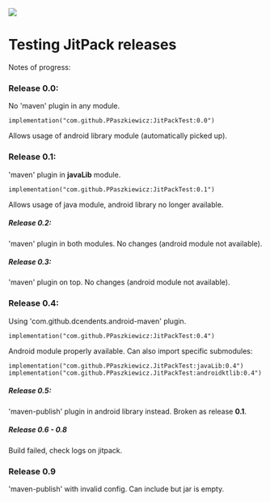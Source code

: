 [![](https://jitpack.io/v/PPaszkiewicz/JitPackTest.svg)](https://jitpack.io/#PPaszkiewicz/JitPackTest)

# Testing JitPack releases

Notes of progress:

### Release 0.0:
No 'maven' plugin in any module. 

    implementation("com.github.PPaszkiewicz:JitPackTest:0.0")

Allows usage of android library module (automatically picked up).

### Release 0.1:
'maven' plugin in **javaLib** module. 

    implementation("com.github.PPaszkiewicz:JitPackTest:0.1")

Allows usage of java module, android library no longer available.

##### Release 0.2:
'maven' plugin in both modules. No changes (android module not available).

##### Release 0.3:
'maven' plugin on top. No changes (android module not available).

### Release 0.4:
Using 'com.github.dcendents.android-maven' plugin. 

    implementation("com.github.PPaszkiewicz:JitPackTest:0.4")
    
Android module properly available. Can also import specific submodules:

    implementation("com.github.PPaszkiewicz.JitPackTest:javaLib:0.4")
    implementation("com.github.PPaszkiewicz.JitPackTest:androidktlib:0.4")
    
##### Release 0.5:
'maven-publish' plugin in android library instead. Broken as release **0.1**.

##### Release 0.6 - 0.8
Build failed, check logs on jitpack.

### Release 0.9
'maven-publish' with invalid config. Can include but jar is empty.